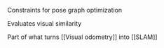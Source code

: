 Constraints for pose graph optimization

Evaluates visual similarity

Part of what turns [[Visual odometry]] into [[SLAM]]

